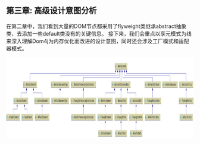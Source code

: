 ## 第三章: 高级设计意图分析

在第二章中，我们看到大量的DOM节点都采用了flyweight类继承abstract抽象类，去添加一些default类没有的关键信息。
接下来，我们会重点以享元模式为线来深入理解Dom4j为内存优化而改进的设计意图，同时还会涉及工厂模式和适配器模式。

 <img src="/assets/design_pattrn.png" width = "1000" height = "220" align=center />